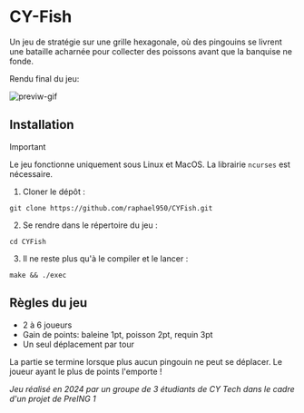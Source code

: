 # CY-Fish
Un jeu de stratégie sur une grille hexagonale, où des pingouins se livrent une bataille acharnée pour collecter des poissons avant que la banquise ne fonde.

Rendu final du jeu:


![previw-gif](https://github.com/user-attachments/assets/1e07fe6c-2bf4-4fb2-aeed-2961a93c5de7)

## Installation

> [!IMPORTANT]
> Le jeu fonctionne uniquement sous Linux et MacOS.
> La librairie `ncurses` est nécessaire.

1. Cloner le dépôt :
```
git clone https://github.com/raphael950/CYFish.git
```
2. Se rendre dans le répertoire du jeu :
```
cd CYFish
```
3. Il ne reste plus qu'à le compiler et le lancer :
```
make && ./exec
```

## Règles du jeu

- 2 à 6 joueurs
- Gain de points: baleine 1pt, poisson 2pt, requin 3pt
- Un seul déplacement par tour

La partie se termine lorsque plus aucun pingouin ne peut se déplacer.
Le joueur ayant le plus de points l'emporte !




*Jeu réalisé en 2024 par un groupe de 3 étudiants de CY Tech dans le cadre d'un projet de PreING 1*
